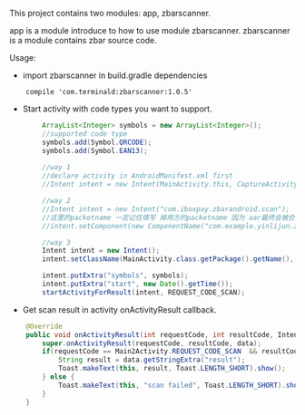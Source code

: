 This project contains two modules: app, zbarscanner.

app is a module introduce to how to use module zbarscanner.
zbarscanner is a module contains zbar source code.

Usage:

- import zbarscanner in build.gradle dependencies
```
    compile 'com.terminald:zbarscanner:1.0.5'
```

- Start activity with code types you want to support.
```java
        ArrayList<Integer> symbols = new ArrayList<Integer>();
        //supported code type
        symbols.add(Symbol.QRCODE);
        symbols.add(Symbol.EAN13);
        
        //way 1
        //declare activity in AndroidManifest.xml first
        //Intent intent = new Intent(MainActivity.this, CaptureActivity.class);

        //way 2
        //Intent intent = new Intent("com.iboxpay.zbarandroid.scan");
        //这里的packetname 一定记住填写 掉用方的packetname 因为 aar最终会被合并到调用方的manifest文件
        //intent.setComponent(new ComponentName("com.example.yinlijun.zbarlauncher", "com.iboxpay.zbarandroid.CaptureActivity"));

        //way 3
        Intent intent = new Intent();
        intent.setClassName(MainActivity.class.getPackage().getName(), CaptureActivity.class.getCanonicalName());

        intent.putExtra("symbols", symbols);
        intent.putExtra("start", new Date().getTime());
        startActivityForResult(intent, REQUEST_CODE_SCAN);
```

- Get scan result in activity onActivityResult callback.
```java
    @Override
    public void onActivityResult(int requestCode, int resultCode, Intent data) {
        super.onActivityResult(requestCode, resultCode, data);
        if(requestCode == Main2Activity.REQUEST_CODE_SCAN  && resultCode == RESULT_OK) {
            String result = data.getStringExtra("result");
            Toast.makeText(this, result, Toast.LENGTH_SHORT).show();
        } else {
            Toast.makeText(this, "scan failed", Toast.LENGTH_SHORT).show();
        }
    }
 ```